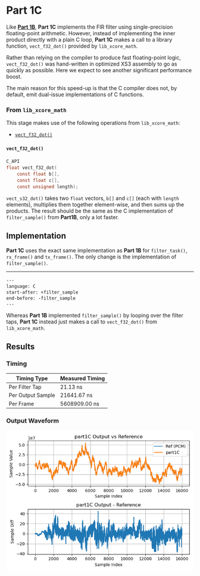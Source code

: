 
# Part 1C

Like [**Part 1B**](part1B.md), **Part 1C** implements the FIR filter using
single-precision floating-point arithmetic. However, instead of implementing the
inner product directly with a plain C loop, **Part 1C** makes a call to a
library function, `vect_f32_dot()` provided by `lib_xcore_math`.

Rather than relying on the compiler to produce fast floating-point logic,
`vect_f32_dot()` was hand-written in optimized XS3 assembly to go as quickly as
possible. Here we expect to see another significant performance boost.

The main reason for this speed-up is that the C compiler does not, by
default, emit dual-issue implementations of C functions.

### From `lib_xcore_math`

This stage makes use of the following operations from `lib_xcore_math`:

* [`vect_f32_dot()`](https://github.com/xmos/lib_xcore_math/blob/v2.1.1/lib_xcore_math/api/xmath/vect/vect_s32.h#L399-L480)

#### `vect_f32_dot()`

```C
C_API
float vect_f32_dot(
    const float b[],
    const float c[],
    const unsigned length);
```

`vect_s32_dot()` takes two `float` vectors, `b[]` and `c[]` (each with `length`
elements), multiplies them together element-wise, and then sums up the products.
The result should be the same as the C implementation of `filter_sample()` from
**Part1B**, only a lot faster.


## Implementation

**Part 1C** uses the exact same implementation as **Part 1B** for
`filter_task()`, `rx_frame()` and `tx_frame()`. The only change is the
implementation of `filter_sample()`.

---

```{literalinclude} ../../src/part1C/part1C.c
---
language: C
start-after: +filter_sample
end-before: -filter_sample
---
```

Whereas **Part 1B** implemented `filter_sample()` by looping over the filter
taps, **Part 1C** instead just makes a call to `vect_f32_dot()` from
`lib_xcore_math`.


## Results

### Timing

| Timing Type       | Measured Timing
|-------------------|-----------------------
| Per Filter Tap    | 21.13 ns
| Per Output Sample | 21641.67 ns
| Per Frame         | 5608909.00 ns

### Output Waveform

![**Part 1C** Output](img/part1C.png)